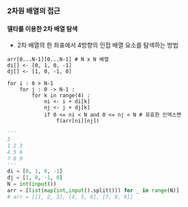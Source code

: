 ### 2차원 배열의 접근

#### 델타를 이용한 2차 배열 탐색

* 2차 배열의 한 좌표에서 4방향의 인접 배열 요소를 탐색하는 방법

```
arr[0...N-1][0...N-1] # N x N 배열
di[] <- [0, 1, 0, -1]
dj[] <- [1, 0, -1, 0]

for i : 0 > N-1
    for j : 0 -> N-1 :
        for k in range(4) :
            ni <- i + di[k]
            nj <- j + dj[k]
            if 0 <= ni < N and 0 <= nj < N # 유효한 인덱스면
                f(arr[ni][nj])
```

```python
'''
3
1 2 3
4 5 6
7 8 9
'''
di = [0, 1, 0, -1]
dj = [1, 0, -1, 0]
N = int(input())
arr = [list(map(int,input().split())) for _ in range(N)]
# arr = [[1, 2, 3], [4, 5, 6], [7, 8, 9]]


```










